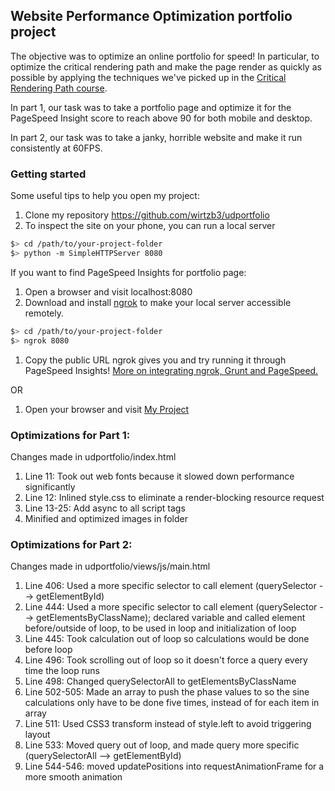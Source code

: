 ## Website Performance Optimization portfolio project

The objective was to optimize an online portfolio for speed! In particular, to optimize the critical rendering path and make the page render as quickly as possible by applying the techniques we've picked up in the [Critical Rendering Path course](https://www.udacity.com/course/ud884).

In part 1, our task was to take a portfolio page and optimize it for the PageSpeed Insight score to reach above 90 for both mobile and desktop.

In part 2, our task was to take a janky, horrible website and make it run consistently at 60FPS.

### Getting started

Some useful tips to help you open my project:

1. Clone my repository https://github.com/wirtzb3/udportfolio
1. To inspect the site on your phone, you can run a local server

  ```bash
  $> cd /path/to/your-project-folder
  $> python -m SimpleHTTPServer 8080
  ```
If you want to find PageSpeed Insights for portfolio page:
1. Open a browser and visit localhost:8080
1. Download and install [ngrok](https://ngrok.com/) to make your local server accessible remotely.

  ``` bash
  $> cd /path/to/your-project-folder
  $> ngrok 8080
  ```

1. Copy the public URL ngrok gives you and try running it through PageSpeed Insights! [More on integrating ngrok, Grunt and PageSpeed.](http://www.jamescryer.com/2014/06/12/grunt-pagespeed-and-ngrok-locally-testing/)

OR

1. Open your browser and visit [My Project](https://wirtzb3.github.io/udportfolio/)


### Optimizations for Part 1:
Changes made in udportfolio/index.html

1. Line 11: Took out web fonts because it slowed down performance significantly
2. Line 12: Inlined style.css to eliminate a render-blocking resource request
3. Line 13-25: Add async to all script tags
4. Minified and optimized images in folder


### Optimizations for Part 2:
Changes made in udportfolio/views/js/main.html

1. Line 406: Used a more specific selector to call element (querySelector --> getElementById)
2. Line 444: Used a more specific selector to call element (querySelector --> getElementsByClassName); declared variable and called element before/outside of loop, to be used in loop and initialization of loop
3. Line 445: Took calculation out of loop so calculations would be done before loop
4. Line 496: Took scrolling out of loop so it doesn't force a query every time the loop runs
5. Line 498: Changed querySelectorAll to getElementsByClassName
6. Line 502-505: Made an array to push the phase values to so the sine calculations only have to be done five times, instead of for each item in array
7. Line 511: Used CSS3 transform instead of style.left to avoid triggering layout
8. Line 533: Moved query out of loop, and made query more specific (querySelectorAll --> getElementById)
9. Line 544-546: moved updatePositions into requestAnimationFrame for a more smooth animation
